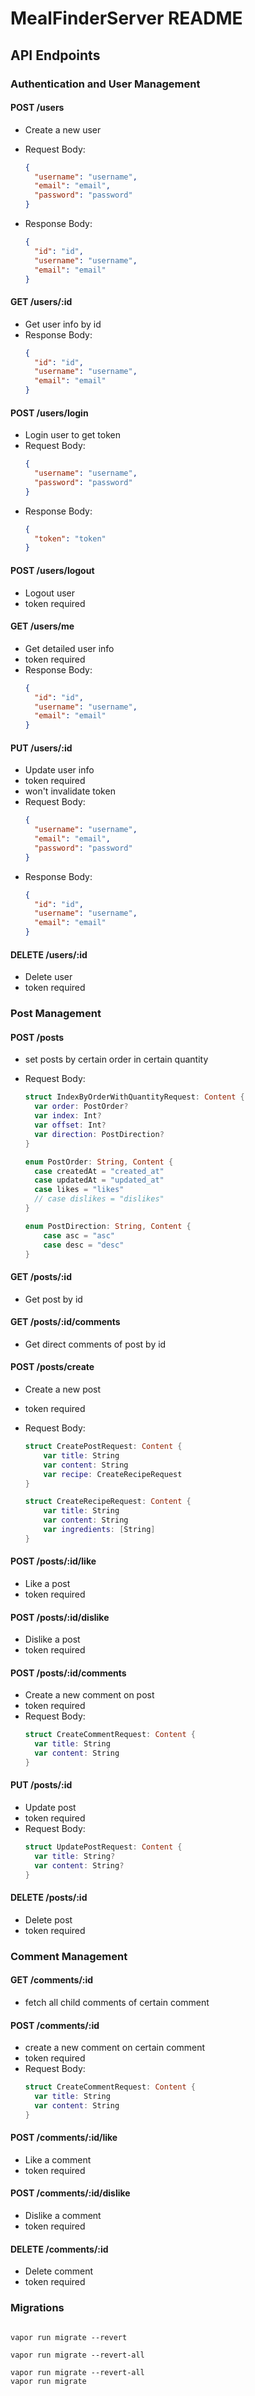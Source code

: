 # MealFinderServer README

## API Endpoints

### Authentication and User Management

#### POST /users

- Create a new user
- Request Body: 
  ```json
  {
    "username": "username",
    "email": "email",
    "password": "password"
  }
  ``` 

- Response Body:
  ```json
  {
    "id": "id",
    "username": "username",
    "email": "email"
  }
  ```  
#### GET /users/:id

- Get user info by id
- Response Body:
  ```json
  {
    "id": "id",
    "username": "username",
    "email": "email"
  }
  ```  

#### POST /users/login

- Login user to get token
- Request Body:
  ```json
  {
    "username": "username",
    "password": "password"
  }
  ```
- Response Body:
  ```json
  {
    "token": "token"
  }
  ```

#### POST /users/logout

- Logout user
- token required

#### GET /users/me

- Get detailed user info
- token required
- Response Body:
  ```json
  {
    "id": "id",
    "username": "username",
    "email": "email"
  }
  ```

#### PUT /users/:id

- Update user info
- token required
- won't invalidate token
- Request Body:
  ```json
  {
    "username": "username",
    "email": "email",
    "password": "password"
  }
  ```
- Response Body:
  ```json
  {
    "id": "id",
    "username": "username",
    "email": "email"
  }
  ```

#### DELETE /users/:id

- Delete user
- token required


### Post Management

#### POST /posts

- set posts by certain order in certain quantity

- Request Body:
  ```swift
  struct IndexByOrderWithQuantityRequest: Content {
    var order: PostOrder?
    var index: Int?
    var offset: Int?
    var direction: PostDirection?
  }

  enum PostOrder: String, Content {
    case createdAt = "created_at"
    case updatedAt = "updated_at"
    case likes = "likes"
    // case dislikes = "dislikes"
  }

  enum PostDirection: String, Content {
      case asc = "asc"
      case desc = "desc"
  }
  ```

#### GET /posts/:id

- Get post by id

#### GET /posts/:id/comments

- Get direct comments of post by id

#### POST /posts/create

- Create a new post
- token required

- Request Body:
  ```swift
  struct CreatePostRequest: Content {
      var title: String
      var content: String
      var recipe: CreateRecipeRequest
  }

  struct CreateRecipeRequest: Content {
      var title: String
      var content: String
      var ingredients: [String]
  }
  ```

#### POST /posts/:id/like

- Like a post
- token required

#### POST /posts/:id/dislike

- Dislike a post
- token required

#### POST /posts/:id/comments

- Create a new comment on post
- token required
- Request Body:
  ```swift
  struct CreateCommentRequest: Content {
    var title: String
    var content: String
  }
  ```

#### PUT /posts/:id

- Update post
- token required
- Request Body:
  ```swift
  struct UpdatePostRequest: Content {
    var title: String?
    var content: String?   
  }
  ```

#### DELETE /posts/:id

- Delete post
- token required

### Comment Management

#### GET /comments/:id

- fetch all child comments of certain comment

#### POST /comments/:id

- create a new comment on certain comment
- token required
- Request Body:
  ```swift
  struct CreateCommentRequest: Content {
    var title: String
    var content: String
  }
  ```

#### POST /comments/:id/like

- Like a comment
- token required

#### POST /comments/:id/dislike

- Dislike a comment
- token required

#### DELETE /comments/:id 

- Delete comment
- token required




### Migrations

  ```Shell

  vapor run migrate --revert

  vapor run migrate --revert-all

  ```

  ```Shell
  vapor run migrate --revert-all
  vapor run migrate
  ```